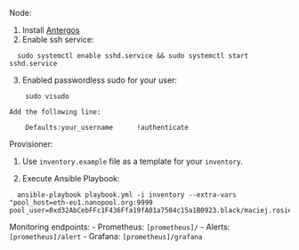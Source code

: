 Node:
1. Install [Antergos](antergos.com)
2. Enable ssh service:
```
  sudo systemctl enable sshd.service && sudo systemctl start sshd.service
```
3. Enabled passwordless sudo for your user:
```
	sudo visudo
```
	Add the following line:
```
	Defaults:your_username      !authenticate
```

Provisioner:
1. Use `inventory.example` file as a template for your `inventory`.

2. Execute Ansible Playbook:
```
  ansible-playbook playbook.yml -i inventory --extra-vars "pool_host=eth-eu1.nanopool.org:9999 pool_user=0xd32AbCebFFc1F436Ffa19fA01a7504c15a1B0923.black/maciej.rosiek@gmail.com"
```

Monitoring endpoints:
	- Prometheus: `[prometheus]/`
	- Alerts: `[prometheus]/alert`
	- Grafana: `[prometheus]/grafana`
